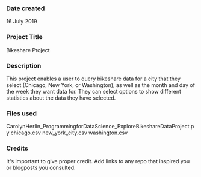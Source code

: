 ### Date created
16 July 2019

### Project Title
Bikeshare Project

### Description
This project enables a user to query bikeshare data for a city that they select (Chicago, New York, or Washington),
as well as the month and day of the week they want data for.
They can select options to show different statistics about the data they have selected.

### Files used
CarolynHerlin_ProgrammingforDataScience_ExploreBikeshareDataProject.py
chicago.csv
new_york_city.csv
washington.csv

### Credits
It's important to give proper credit. Add links to any repo that inspired you or blogposts you consulted.

